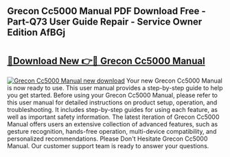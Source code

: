 ## Grecon Cc5000 Manual PDF Download Free - Part-Q73 User Guide Repair - Service Owner Edition AfBGj

# <h2><a href="http://cf29452.oget.top/?id=Grecon+Cc5000+Manual">🔗Download New 👉🔴 Grecon Cc5000 Manual</a></h2>

[![Grecon Cc5000 Manual new download](https://i.imgur.com/5g1atiW.png)](http://cf29452.oget.top/?id=Grecon+Cc5000+Manual)
Your new Grecon Cc5000 Manual is now ready to use. This user manual provides a step-by-step guide to help you get started. Before using your Grecon Cc5000 Manual, please refer to this user manual for detailed instructions on product setup, operation, and troubleshooting. It includes step-by-step guides for using each feature, as well as important safety information. The latest iteration of Grecon Cc5000 Manual offers users an extensive collection of advanced features, such as gesture recognition, hands-free operation, multi-device compatibility, and personalized recommendations. Please Don't Hesitate Grecon Cc5000 Manual. Our customer support team is ready to answer your questions.
